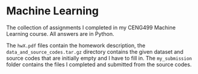 # Machine Learning
The collection of assignments I completed in my CENG499 Machine Learning course. All answers are in Python.


The `hwX.pdf` files contain the homework description, the `data_and_source_codes.tar.gz` directory contains the given dataset and source codes that are initially empty and I have to fill in. The `my_submission` folder contains the files I completed and submitted from the source codes.
